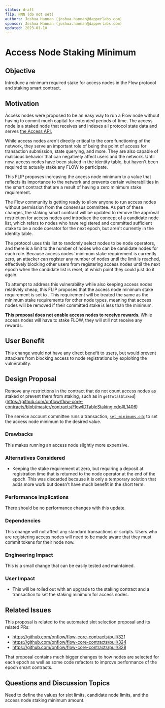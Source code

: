 ```yaml
---
status: draft 
flip: NNN (do not set)
authors: Joshua Hannan (joshua.hannan@dapperlabs.com)
sponsor: Joshua Hannan (joshua.hannan@dapperlabs.com) 
updated: 2023-01-10 
---
```


# Access Node Staking Minimum

## Objective

Introduce a minimum required stake for access nodes
in the Flow protocol and staking smart contract.

## Motivation

Access nodes were proposed to be an easy way to run a Flow node
without having to commit much capital for extended periods of time.
The access node is a staked node that receives and indexes
all protocol state data and serves [the Access API.](https://developers.flow.com/nodes/access-api)

While access nodes aren't directly critical to the core functioning
of the network, they serve an important role of being the point
of access for transaction submission, state querying, and more.
They are also capable of malicious behavior that can negatively affect
users and the network. Until now, access nodes have been staked
in the identity table, but haven't been required to actually stake any FLOW
to participate.

This FLIP proposes increasing the access node minimum to a value
that reflects its importance to the network and prevents certain vulnerabilities
in the smart contract that are a result of having a zero minimum stake requirement.

The Flow community is getting ready to allow anyone to run access nodes
without permission from the consensus committee. As part of these changes,
the staking smart contract will be updated to remove the approval restriction
for access nodes and introduce the concept of a candidate node list,
which refers to nodes who have registered and committed sufficient stake
to be a node operator for the next epoch,
but aren't currently in the identity table.

The protocol uses this list to randomly select nodes to be node operators,
and there is a limit to the number of nodes who can be candidate nodes for each role.
Because access nodes' minimum stake requirement is currently zero,
an attacker can register any number of nodes until the limit is reached,
effectively blocking other users from registering access nodes
until the next epoch when the candidate list is reset,
at which point they could just do it again.

To attempt to address this vulnerability while also keeping access nodes relatively cheap,
this FLIP proposes that the access node minimum stake requirement is set to .
This requirement will be treated the same as the minimum stake requirements
for other node types, meaning that access nodes will be removed if their committed
stake is less than the minimum.

**This proposal does not enable access nodes to receive rewards**.
While access nodes will have to stake FLOW, they will still not receive any rewards.

## User Benefit

This change would not have any direct benefit to users,
but would prevent attackers from blocking access to node registrations
by exploiting the vulnerability.

## Design Proposal

Remove any restrictions in the contract that do not count access nodes
as staked or prevent them from staking, such as in
`getTotalStaked`](https://github.com/onflow/flow-core-contracts/blob/master/contracts/FlowIDTableStaking.cdc#L1406)

The service account committee runs a transaction, 
[`set_minimums.cdc`](https://github.com/onflow/flow-core-contracts/blob/master/transactions/idTableStaking/admin/change_minimums.cdc)
to set the access node minimum to the desired value.

### Drawbacks

This makes running an access node slightly more expensive.

### Alternatives Considered

* Keeping the stake requirement at zero, but requiring a deposit at registration time
that is returned to the node operator at the end of the epoch.
This was discarded because it is only a temporary solution that adds
more work but doesn't have much benefit in the short term.

### Performance Implications

There should be no performance changes with this update.

### Dependencies

This change will not affect any standard transactions or scripts.
Users who are registering access nodes will need to be made aware that 
they must commit tokens for their node now.

### Engineering Impact

This is a small change that can be easily tested and maintained. 

### User Impact

* This will be rolled out with an upgrade to the staking contract
and a transaction to set the staking minimum for access nodes.

## Related Issues

This proposal is related to the automated slot selection proposal
and its related PRs:
* https://github.com/onflow/flow-core-contracts/pull/321
* https://github.com/onflow/flow-core-contracts/pull/324
* https://github.com/onflow/flow-core-contracts/pull/328

That proposal contains much bigger changes to how nodes are selected
for each epoch as well as some code refactors to improve performance
of the epoch smart contracts.

## Questions and Discussion Topics

Need to define the values for slot limits, candidate node limits,
and the access node staking minimum amount.
